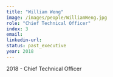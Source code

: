 ```yaml
---
title: "William Weng"
image: /images/people/WilliamWeng.jpg
role: "Chief Technical Officer"
index: 3
email:
linkedin-url:
status: past_executive
year: 2018
---
```

2018 - Chief Technical Officer